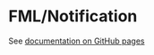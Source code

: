 # FML/Notification
See [documentation on GitHub pages](http://funkymonkeylabs.github.io/notification)